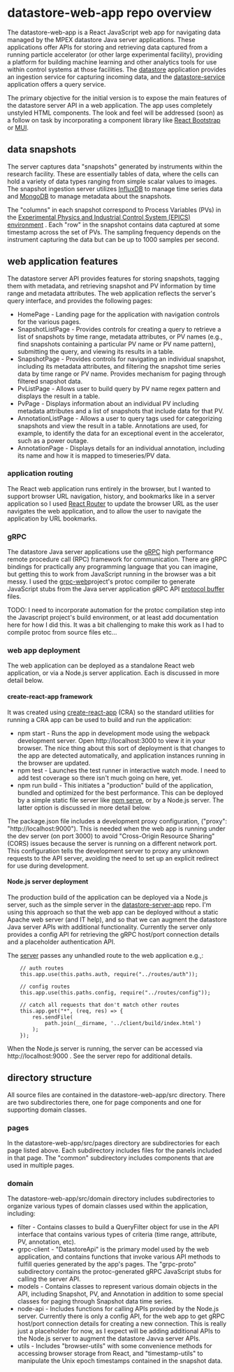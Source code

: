 # datastore-web-app repo overview

The datastore-web-app is a React JavaScript web app for navigating data managed by the MPEX datastore Java server applications.  These applications offer APIs for storing and retrieving data captured from a running particle accelerator (or other large experimental facility), providing a platform for building machine learning and other analytics tools for use within control systems at those facilities.  The [datastore](https://github.com/osprey-dcs/datastore) application provides an ingestion service for capturing incoming data, and the [datastore-service](https://github.com/osprey-dcs/datastore-service) application offers a query service.

The primary objective for the initial version is to expose the main features of the datastore server API in a web application.  The app uses completely unstyled HTML components.  The look and feel will be addressed (soon) as a follow on task by incorporating a component library like [React Bootstrap](https://react-bootstrap.github.io/) or [MUI](https://mui.com/).

## data snapshots

The server captures data "snapshots" generated by instruments within the research facility.  These are essentially tables of data, where the cells can hold a variety of data types ranging from simple scalar values to images.  The snapshot ingestion server utilizes [InfluxDB](https://www.influxdata.com/) to manage time series data and [MongoDB](https://www.mongodb.com/) to manage metadata about the snapshots.

The "columns" in each snapshot correspond to Process Variables (PVs) in the [Experimental Physics and Industrial Control System (EPICS) environment](https://epics-controls.org/) .  Each "row" in the snapshot contains data captured at some timestamp across the set of PVs.  The sampling frequency depends on the instrument capturing the data but can be up to 1000 samples per second.

## web application features

The datastore server API provides features for storing snapshots, tagging them with metadata, and retrieving snapshot and PV information by time range and metadata attributes.  The web application reflects the server's query interface, and provides the following pages:

* HomePage - Landing page for the application with navigation controls for the various pages.
* SnapshotListPage - Provides controls for creating a query to retrieve a list of snapshots by time range, metadata attributes, or PV names (e.g., find snapshots containing a particular PV name or PV name pattern), submitting the query, and viewing its results in a table.
* SnapshotPage - Provides controls for navigating an individual snapshot, including its metadata attributes, and filtering the snapshot time series data by time range or PV name.  Provides mechanism for paging through filtered snapshot data.
* PvListPage - Allows user to build query by PV name regex pattern and displays the result in a table.
* PvPage - Displays information about an individual PV including metadata attributes and a list of snapshots that include data for that PV.
* AnnotationListPage - Allows a user to query tags used for categorizing snapshots and view the result in a table.  Annotations are used, for example, to identify the data for an exceptional event in the accelerator, such as a power outage.
* AnnotationPage - Displays details for an individual annotation, including its name and how it is mapped to timeseries/PV data.

### application routing

The React web application runs entirely in the browser, but I wanted to support browser URL navigation, history, and bookmarks like in a server application so I used [React Router](https://reactrouter.com/en/main) to update the browser URL as the user navigates the web application, and to allow the user to navigate the application by URL bookmarks.

### gRPC

The datastore Java server applications use the [gRPC](https://grpc.io/) high performance remote procedure call (RPC) framework for communication.  There are gRPC bindings for practically any programming language that you can imagine, but getting this to work from JavaScript running in the browser was a bit messy.  I used the [grpc-web](https://github.com/grpc/grpc-web)project's protoc compiler to generate JavaScript stubs from the Java server application gRPC API [protocol buffer](https://developers.google.com/protocol-buffers/docs/overview) files.

TODO: I need to incorporate automation for the protoc compilation step into the Javascript project's build environment, or at least add documentation here for how I did this.  It was a bit challenging to make this work as I had to compile protoc from source files etc…

### web app deployment

The web application can be deployed as a standalone React web application, or via a Node.js server application.  Each is discussed in more detail below.

#### create-react-app framework

It was created using [create-react-app](https://create-react-app.dev/) (CRA) so the standard utilities for running a CRA app can be used to build and run the application:

* npm start - Runs the app in development mode using the webpack development server.  Open http://localhost:3000 to view it in your browser.  The nice thing about this sort of deployment is that changes to the app are detected automatically, and application instances running in the browser are updated.
* npm test - Launches the test runner in interactive watch mode.  I need to add test coverage so there isn't much going on here, yet.
* npm run build - This initiates a "production" build of the application, bundled and optimized for the best performance.  This can be deployed by a simple static file server like [npm serve](https://www.npmjs.com/package/serve), or by a Node.js server.  The latter option is discussed in more detail below.

The package.json file includes a development proxy configuration, ("proxy": "http://localhost:9000").  This is needed when the web app is running under the dev server (on port 3000) to avoid "Cross-Origin Resource Sharing" (CORS) issues because the server is running on a different network port.  This configuration tells the development server to proxy any unknown requests to the API server, avoiding the need to set up an explicit redirect for use during development.

#### Node.js server deployment

The production build of the application can be deployed via a Node.js server, such as the simple server in the [datastore-server-app](https://github.com/craigmcchesney/datastore-server-app) repo.  I'm using this approach so that the web app can be deployed without a static Apache web server (and IT help), and so that we can augment the datastore Java server APIs with additional functionality.  Currently the server only provides a config API for retrieving the gRPC host/port connection details and a placeholder authentication API.

The [server](https://github.com/craigmcchesney/datastore-server-app/blob/master/server/server.js) passes any unhandled route to the web application e.g.,:

        // auth routes
        this.app.use(this.paths.auth, require("../routes/auth"));

        // config routes
        this.app.use(this.paths.config, require("../routes/config"));

        // catch all requests that don't match other routes
        this.app.get("*", (req, res) => {
            res.sendFile(
                path.join(__dirname, '../client/build/index.html')
            );
        });

When the Node.js server is running, the server can be accessed via http://localhost:9000 . See the server repo for additional details.

## directory structure

All source files are contained in the datastore-web-app/src directory.  There are two subdirectories there, one for page components and one for supporting domain classes.

### pages

In the datastore-web-app/src/pages directory are subdirectories for each page listed above.  Each subdirectory includes files for the panels included in that page.  The "common" subdirectory includes components that are used in multiple pages.

### domain

The datastore-web-app/src/domain directory includes subdirectories to organize various types of domain classes used within the application, including:

* filter - Contains classes to build a QueryFilter object for use in the API interface that contains various types of criteria (time range, attribute, PV, annotation, etc).
* grpc-client - "DatastoreApi" is the primary model used by the web application, and contains functions that invoke various API methods to fulfill queries generated by the app's pages.  The "grpc-proto" subdirectory contains the protoc-generated gRPC JavaScript stubs for calling the server API.
* models - Contains classes to represent various domain objects in the API, including Snapshot, PV, and Annotation in addition to some special classes for paging through Snapshot data time series.
* node-api - Includes functions for calling APIs provided by the Node.js server.  Currently there is only a config API, for the web app to get gRPC host/port connection details for creating a new connection.  This is really just a placeholder for now, as I expect will be adding additional APIs to the Node.js server to augment the datastore Javva server APIs.
* utils - Includes "browser-utils" with some convenience methods for accessing browser storage from React, and "timestamp-utils" to manipulate the Unix epoch timestamps contained in the snapshot data.
